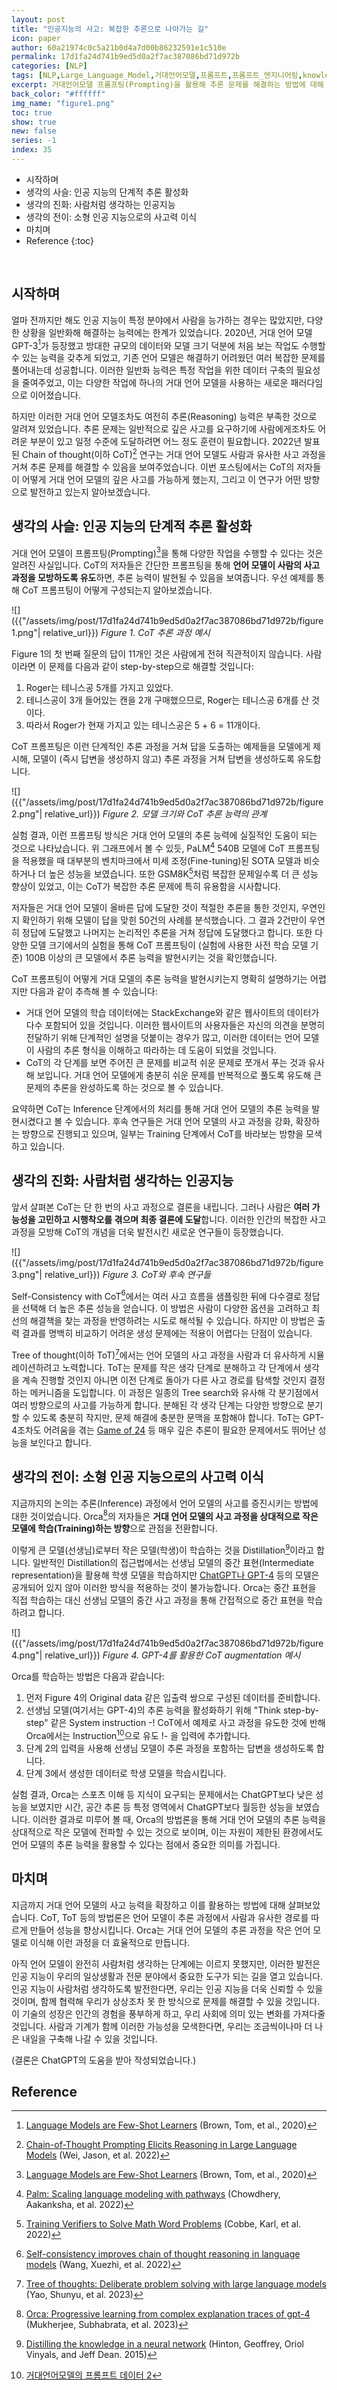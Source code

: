 ```yaml
---
layout: post
title: "인공지능의 사고: 복잡한 추론으로 나아가는 길"
icon: paper
author: 60a21974c0c5a21b0d4a7d00b86232591e1c510e
permalink: 17d1fa24d741b9ed5d0a2f7ac387086bd71d972b
categories: [NLP]
tags: [NLP,Large_Language_Model,거대언어모델,프롬프트,프롬프트_엔지니어링,knowledge_distillation]
excerpt: 거대언어모델 프롬프팅(Prompting)을 활용해 추론 문제를 해결하는 방법에 대해 알아봅니다.
back_color: "#ffffff"
img_name: "figure1.png"
toc: true
show: true
new: false
series: -1
index: 35
---
```


* 시작하며
* 생각의 사슬: 인공 지능의 단계적 추론 활성화 
* 생각의 진화: 사람처럼 생각하는 인공지능 
* 생각의 전이: 소형 인공 지능으로의 사고력 이식 
* 마치며 
* Reference
{:toc}

<br/>

## 시작하며

얼마 전까지만 해도 인공 지능이 특정 분야에서 사람을 능가하는 경우는 많았지만, 다양한 상황을 일반화해 해결하는 능력에는 한계가 있었습니다.
2020년, 거대 언어 모델 GPT-3[^1]가 등장했고 방대한 규모의 데이터와 모델 크기 덕분에 처음 보는 작업도 수행할 수 있는 능력을 갖추게 되었고, 기존 언어 모델은 해결하기 어려웠던 여러 복잡한 문제를 풀어내는데 성공합니다.
이러한 일반화 능력은 특정 작업을 위한 데이터 구축의 필요성을 줄여주었고, 이는 다양한 작업에 하나의 거대 언어 모델을 사용하는 새로운 패러다임으로 이어졌습니다.

하지만 이러한 거대 언어 모델조차도 여전히 추론(Reasoning) 능력은 부족한 것으로 알려져 있었습니다.
추론 문제는 일반적으로 깊은 사고를 요구하기에 사람에게조차도 어려운 부분이 있고 일정 수준에 도달하려면 어느 정도 훈련이 필요합니다.
2022년 발표된 Chain of thought(이하 CoT)[^2] 연구는 거대 언어 모델도 사람과 유사한 사고 과정을 거쳐 추론 문제를 해결할 수 있음을 보여주었습니다.
이번 포스팅에서는 CoT의 저자들이 어떻게 거대 언어 모델의 깊은 사고를 가능하게 했는지, 그리고 이 연구가 어떤 방향으로 발전하고 있는지 알아보겠습니다.


## 생각의 사슬: 인공 지능의 단계적 추론 활성화

거대 언어 모델이 프롬프팅(Prompting)[^1]을 통해 다양한 작업을 수행할 수 있다는 것은 알려진 사실입니다.
CoT의 저자들은 간단한 프롬프팅을 통해 **언어 모델이 사람의 사고 과정을 모방하도록 유도**하면, 추론 능력이 발현될 수 있음을 보여줍니다.
우선 예제를 통해 CoT 프롬프팅이 어떻게 구성되는지 알아보겠습니다.

![]({{"/assets/img/post/17d1fa24d741b9ed5d0a2f7ac387086bd71d972b/figure1.png"| relative_url}})
*Figure 1. CoT 추론 과정 예시*

Figure 1의 첫 번째 질문의 답이 11개인 것은 사람에게 전혀 직관적이지 않습니다.
사람이라면 이 문제를 다음과 같이 step-by-step으로 해결할 것입니다:
1. Roger는 테니스공 5개를 가지고 있었다.
2. 테니스공이 3개 들어있는 캔을 2개 구매했으므로, Roger는 테니스공 6개를 산 것이다.
3. 따라서 Roger가 현재 가지고 있는 테니스공은 5 + 6 = 11개이다.

CoT 프롬프팅은 이런 단계적인 추론 과정을 거쳐 답을 도출하는 예제들을 모델에게 제시해, 모델이 (즉시 답변을 생성하지 않고) 추론 과정을 거쳐 답변을 생성하도록 유도합니다.

![]({{"/assets/img/post/17d1fa24d741b9ed5d0a2f7ac387086bd71d972b/figure2.png"| relative_url}})
*Figure 2. 모델 크기와 CoT 추론 능력의 관계*

실험 결과, 이런 프롬프팅 방식은 거대 언어 모델의 추론 능력에 실질적인 도움이 되는 것으로 나타났습니다.
위 그래프에서 볼 수 있듯, PaLM[^3] 540B 모델에 CoT 프롬프팅을 적용했을 때 대부분의 벤치마크에서 미세 조정(Fine-tuning)된 SOTA 모델과 비슷하거나 더 높은 성능을 보였습니다.
또한 GSM8K[^4]처럼 복잡한 문제일수록 더 큰 성능 향상이 있었고, 이는 CoT가 복잡한 추론 문제에 특히 유용함을 시사합니다.

저자들은 거대 언어 모델이 올바른 답에 도달한 것이 적절한 추론을 통한 것인지, 우연인지 확인하기 위해 모델이 답을 맞힌 50건의 사례를 분석했습니다.
그 결과 2건만이 우연히 정답에 도달했고 나머지는 논리적인 추론을 거쳐 정답에 도달했다고 합니다.
또한 다양한 모델 크기에서의 실험을 통해 CoT 프롬프팅이 (실험에 사용한 사전 학습 모델 기준) 100B 이상의 큰 모델에서 추론 능력을 발현시키는 것을 확인했습니다.

CoT 프롬프팅이 어떻게 거대 모델의 추론 능력을 발현시키는지 명확히 설명하기는 어렵지만 다음과 같이 추측해 볼 수 있습니다:
- 거대 언어 모델의 학습 데이터에는 StackExchange와 같은 웹사이트의 데이터가 다수 포함되어 있을 것입니다.
  이러한 웹사이트의 사용자들은 자신의 의견을 분명히 전달하기 위해 단계적인 설명을 덧붙이는 경우가 많고, 이러한 데이터는 언어 모델이 사람의 추론 형식을 이해하고 따라하는 데 도움이 되었을 것입니다.
- CoT의 각 단계를 보면 주어진 큰 문제를 비교적 쉬운 문제로 쪼개서 푸는 것과 유사해 보입니다.
  거대 언어 모델에게 충분히 쉬운 문제를 반복적으로 풀도록 유도해 큰 문제의 추론을 완성하도록 하는 것으로 볼 수 있습니다.

요약하면 CoT는 Inference 단계에서의 처리를 통해 거대 언어 모델의 추론 능력을 발현시켰다고 볼 수 있습니다.
후속 연구들은 거대 언어 모델의 사고 과정을 강화, 확장하는 방향으로 진행되고 있으며, 일부는 Training 단계에서 CoT를 바라보는 방향을 모색하고 있습니다.


## 생각의 진화: 사람처럼 생각하는 인공지능

앞서 살펴본 CoT는 단 한 번의 사고 과정으로 결론을 내립니다.
그러나 사람은 **여러 가능성을 고민하고 시행착오를 겪으며 최종 결론에 도달**합니다.
이러한 인간의 복잡한 사고 과정을 모방해 CoT의 개념을 더욱 발전시킨 새로운 연구들이 등장했습니다.

![]({{"/assets/img/post/17d1fa24d741b9ed5d0a2f7ac387086bd71d972b/figure3.png"| relative_url}})
*Figure 3. CoT와 후속 연구들*

Self-Consistency with CoT[^5]에서는 여러 사고 흐름을 샘플링한 뒤에 다수결로 정답을 선택해 더 높은 추론 성능을 얻습니다.
이 방법은 사람이 다양한 옵션을 고려하고 최선의 해결책을 찾는 과정을 반영하려는 시도로 해석될 수 있습니다.
하지만 이 방법은 출력 결과를 명백히 비교하기 어려운 생성 문제에는 적용이 어렵다는 단점이 있습니다.

Tree of thought(이하 ToT)[^6]에서는 언어 모델의 사고 과정을 사람과 더 유사하게 시뮬레이션하려고 노력합니다.
ToT는 문제를 작은 생각 단계로 분해하고 각 단계에서 생각을 계속 진행할 것인지 아니면 이전 단계로 돌아가 다른 사고 경로를 탐색할 것인지 결정하는 메커니즘을 도입합니다.
이 과정은 일종의 Tree search와 유사해 각 분기점에서 여러 방향으로의 사고를 가능하게 합니다.
분해된 각 생각 단계는 다양한 방향으로 분기할 수 있도록 충분히 작지만, 문제 해결에 충분한 문맥을 포함해야 합니다.
ToT는 GPT-4조차도 어려움을 겪는 [Game of 24](https://en.wikipedia.org/wiki/24_(puzzle)) 등 매우 깊은 추론이 필요한 문제에서도 뛰어난 성능을 보인다고 합니다.


## 생각의 전이: 소형 인공 지능으로의 사고력 이식
지금까지의 논의는 추론(Inference) 과정에서 언어 모델의 사고를 증진시키는 방법에 대한 것이었습니다.
Orca[^7]의 저자들은 **거대 언어 모델의 사고 과정을 상대적으로 작은 모델에 학습(Training)하는 방향**으로 관점을 전환합니다.

이렇게 큰 모델(선생님)로부터 작은 모델(학생)이 학습하는 것을 Distillation[^8]이라고 합니다.
일반적인 Distillation의 접근법에서는 선생님 모델의 중간 표현(Intermediate representation)을 활용해 학생 모델을 학습하지만
[ChatGPT나 GPT-4](https://chat.openai.com) 등의 모델은 공개되어 있지 않아 이러한 방식을 적용하는 것이 불가능합니다.
Orca는 중간 표현을 직접 학습하는 대신 선생님 모델의 중간 사고 과정을 통해 간접적으로 중간 표현을 학습하려고 합니다.

![]({{"/assets/img/post/17d1fa24d741b9ed5d0a2f7ac387086bd71d972b/figure4.png"| relative_url}})
*Figure 4. GPT-4를 활용한 CoT augmentation 예시*

Orca를 학습하는 방법은 다음과 같습니다:
1. 먼저 Figure 4의 Original data 같은 입출력 쌍으로 구성된 데이터를 준비합니다.
2. 선생님 모델(여기서는 GPT-4)의 추론 능력을 활성화하기 위해 "Think step-by-step" 같은 System instruction -! CoT에서 예제로 사고 과정을 유도한 것에 반해 Orca에서는 Instruction[^9]으로 유도 !- 을 입력에 추가합니다.
3. 단계 2의 입력을 사용해 선생님 모델이 추론 과정을 포함하는 답변을 생성하도록 합니다.
4. 단계 3에서 생성한 데이터로 학생 모델을 학습시킵니다.

실험 결과, Orca는 스포츠 이해 등 지식이 요구되는 문제에서는 ChatGPT보다 낮은 성능을 보였지만 시간, 공간 추론 등 특정 영역에서 ChatGPT보다 월등한 성능을 보였습니다.
이러한 결과로 미루어 볼 때, Orca의 방법론을 통해 거대 언어 모델의 추론 능력을 상대적으로 작은 모델에 전파할 수 있는 것으로 보이며, 이는 자원이 제한된 환경에서도 언어 모델의 추론 능력을 활용할 수 있다는 점에서 중요한 의미를 가집니다.


## 마치며
지금까지 거대 언어 모델의 사고 능력을 확장하고 이를 활용하는 방법에 대해 살펴보았습니다.
CoT, ToT 등의 방법론은 언어 모델이 추론 과정에서 사람과 유사한 경로를 따르게 만들어 성능을 향상시킵니다.
Orca는 거대 언어 모델의 추론 과정을 작은 언어 모델로 이식해 이런 과정을 더 효율적으로 만듭니다.

아직 언어 모델이 완전히 사람처럼 생각하는 단계에는 이르지 못했지만, 이러한 발전은 인공 지능이 우리의 일상생활과 전문 분야에서 중요한 도구가 되는 길을 열고 있습니다.
인공 지능이 사람처럼 생각하도록 발전한다면, 우리는 인공 지능을 더욱 신뢰할 수 있을 것이며, 함께 협력해 우리가 상상조차 못 한 방식으로 문제를 해결할 수 있을 것입니다.
이 기술의 성장은 인간의 경험을 풍부하게 하고, 우리 사회에 의미 있는 변화를 가져다줄 것입니다.
사람과 기계가 함께 이러한 가능성을 모색한다면, 우리는 조금씩이나마 더 나은 내일을 구축해 나갈 수 있을 것입니다.

(결론은 ChatGPT의 도움을 받아 작성되었습니다.)

## Reference
[^1]: [Language Models are Few-Shot Learners](https://arxiv.org/abs/2005.14165) (Brown, Tom, et al., 2020)
[^2]: [Chain-of-Thought Prompting Elicits Reasoning in Large Language Models](https://arxiv.org/abs/2201.11903) (Wei, Jason, et al. 2022)
[^3]: [Palm: Scaling language modeling with pathways](https://arxiv.org/abs/2204.02311) (Chowdhery, Aakanksha, et al. 2022)
[^4]: [Training Verifiers to Solve Math Word Problems](https://arxiv.org/abs/2110.14168) (Cobbe, Karl, et al. 2022)
[^5]: [Self-consistency improves chain of thought reasoning in language models](https://arxiv.org/abs/2203.11171) (Wang, Xuezhi, et al. 2022)
[^6]: [Tree of thoughts: Deliberate problem solving with large language models](https://arxiv.org/abs/2305.10601) (Yao, Shunyu, et al. 2023)
[^7]: [Orca: Progressive learning from complex explanation traces of gpt-4](https://arxiv.org/abs/2306.02707) (Mukherjee, Subhabrata, et al. 2023)
[^8]: [Distilling the knowledge in a neural network](https://arxiv.org/abs/1503.02531) (Hinton, Geoffrey, Oriol Vinyals, and Jeff Dean. 2015)
[^9]: [거대언어모델의 프롬프트 데이터 2](https://ncsoft.github.io/ncresearch/f596e51b591092dda565cff8cb37ae91cda2e84c)
